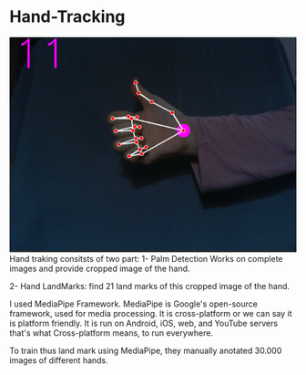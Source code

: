 # Hand-Tracking

<img src="1.PNG">
Hand traking consitsts of two part:
1- Palm Detection
Works on complete images and provide cropped image of the hand.

2- Hand LandMarks:
find 21 land marks of this cropped image of the hand.

I used MediaPipe Framework.
MediaPipe is Google's open-source framework, used for media processing.
It is cross-platform or we can say it is platform friendly. It is run on Android, iOS, web, and YouTube servers that's what Cross-platform means, to run everywhere.

To train thus land mark using MediaPipe, they manually anotated 30.000 images of different hands.
